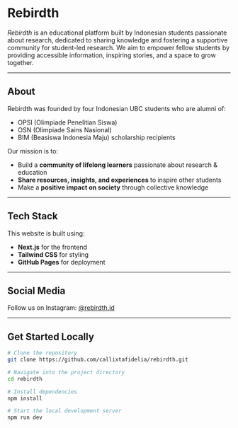 # Rebirdth 

_Rebirdth_ is an educational platform built by Indonesian students passionate about research, dedicated to sharing knowledge and fostering a supportive community for student-led research. We aim to empower fellow students by providing accessible information, inspiring stories, and a space to grow together.

---

## About

Rebirdth was founded by four Indonesian UBC students who are alumni of:
- OPSI (Olimpiade Penelitian Siswa)
- OSN (Olimpiade Sains Nasional)
- BIM (Beasiswa Indonesia Maju) scholarship recipients

Our mission is to:
- Build a **community of lifelong learners** passionate about research & education
- **Share resources, insights, and experiences** to inspire other students
- Make a **positive impact on society** through collective knowledge

---

## Tech Stack

This website is built using:
- **Next.js** for the frontend
- **Tailwind CSS** for styling
- **GitHub Pages** for deployment

---

## Social Media

Follow us on Instagram: [@rebirdth.id](https://instagram.com/rebirdth.id)

---

##  Get Started Locally

```bash
# Clone the repository
git clone https://github.com/callixtafidelia/rebirdth.git

# Navigate into the project directory
cd rebirdth

# Install dependencies
npm install

# Start the local development server
npm run dev
